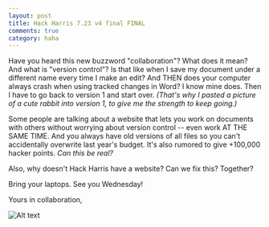 ```yaml
---
layout: post
title: Hack Harris 7.23 v4 final FINAL
comments: true
category: haha
---
```


Have you heard this new buzzword "collaboration"? What does it mean? And what is "version control"? Is that like when I save my document under a different name every time I make an edit? And THEN does your computer always crash when using tracked changes in Word? I know mine does. Then I have to go back to version 1 and start over. *(That's why I pasted a picture of a cute rabbit into version 1, to give me the strength to keep going.)*

Some people are talking about a website that lets you work on documents with others without worrying about version control -- even work AT THE SAME TIME. And you always have old versions of all files so you can't accidentally overwrite last year's budget. It's also rumored to give +100,000 hacker points. *Can this be real?*

Also, why doesn't Hack Harris have a website? Can we fix this? Together?

Bring your laptops. See you Wednesday!

Yours in collaboration,

![Alt text](http://www.averagemarrieddad.com/wp-content/uploads/2012/10/heman-and-she-ra.jpg "Lara and Jonathan")
